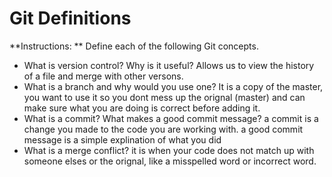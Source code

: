 # Git Definitions

**Instructions: ** Define each of the following Git concepts.

* What is version control?  Why is it useful? Allows us to view the history of a file and merge with other versons.
* What is a branch and why would you use one? It is a copy of the master, you want to use it so you dont mess up the orignal (master) and can make sure what you are doing is correct before adding it.
* What is a commit? What makes a good commit message? a commit is a change you made to the code you are working with.  a good commit message is a simple explination of what you did
* What is a merge conflict? it is when your code does not match up with someone elses or the orignal, like a misspelled word or incorrect word.